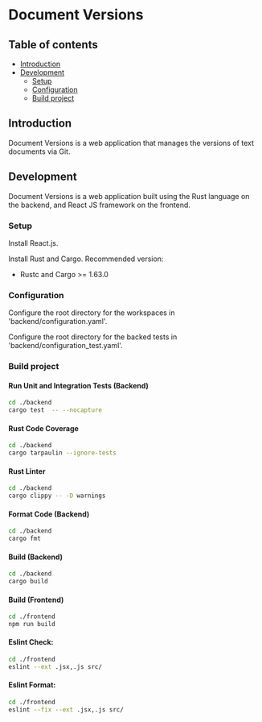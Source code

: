 # Document Versions

## Table of contents

* [Introduction](#introduction)
* [Development](#development)
    * [Setup](#setup)
    * [Configuration](#configuration)
    * [Build project](#build-project)

## Introduction

Document Versions is a web application that manages the versions of text documents via Git.

## Development

Document Versions is a web application built using the Rust language on the backend, and React JS framework on the frontend.

### Setup

Install React.js.

Install Rust and Cargo. Recommended version:
- Rustc and Cargo >= 1.63.0

### Configuration

Configure the root directory for the workspaces in 'backend/configuration.yaml'.

Configure the root directory for the backed tests in 'backend/configuration_test.yaml'.

### Build project

#### Run Unit and Integration Tests (Backend)

``` sh
cd ./backend
cargo test  -- --nocapture
```

#### Rust Code Coverage

```sh
cd ./backend
cargo tarpaulin --ignore-tests
```

#### Rust Linter

```sh
cd ./backend
cargo clippy -- -D warnings
```

#### Format Code (Backend)

```sh
cd ./backend
cargo fmt
```

#### Build (Backend)

``` sh
cd ./backend
cargo build
```

#### Build (Frontend)

``` sh
cd ./frontend
npm run build
```

#### Eslint Check:

```sh
cd ./frontend
eslint --ext .jsx,.js src/
```

#### Eslint Format:

```sh
cd ./frontend
eslint --fix --ext .jsx,.js src/
```
